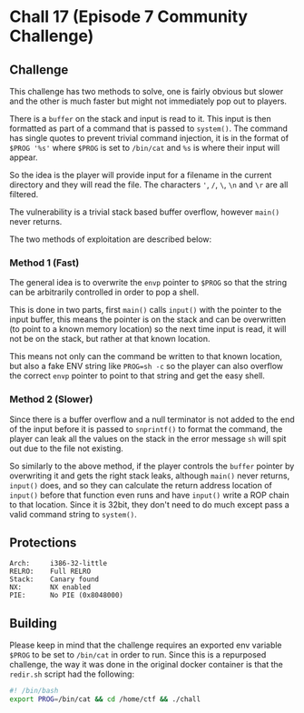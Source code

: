 # Chall 17 (Episode 7 Community Challenge)

## Challenge

This challenge has two methods to solve, one is fairly obvious but slower and
the other is much faster but might not immediately pop out to players.

There is a `buffer` on the stack and input is read to it. This input is then
formatted as part of a command that is passed to `system()`. The command has
single quotes to prevent trivial command injection, it is in the format of
`$PROG '%s'` where `$PROG` is set to `/bin/cat` and `%s` is where their input
will appear.

So the idea is the player will provide input for a filename in the current
directory and they will read the file. The characters `'`, `/`, `\`, `\n` and
`\r` are all filtered.

The vulnerability is a trivial stack based buffer overflow, however `main()`
never returns.

The two methods of exploitation are described below:

### Method 1 (Fast)

The general idea is to overwrite the `envp` pointer to `$PROG` so that the
string can be arbitrarily controlled in order to pop a shell.

This is done in two parts, first `main()` calls `input()` with the pointer
to the input buffer, this means the pointer is on the stack and can be
overwritten (to point to a known memory location) so the next time input is
read, it will not be on the stack, but rather at that known location.

This means not only can the command be written to that known location, but
also a fake ENV string like `PROG=sh -c` so the player can also overflow
the correct `envp` pointer to point to that string and get the easy shell.

### Method 2 (Slower)

Since there is a buffer overflow and a null terminator is not added to the
end of the input before it is passed to `snprintf()` to format the command,
the player can leak all the values on the stack in the error message `sh`
will spit out due to the file not existing.

So similarly to the above method, if the player controls the `buffer` pointer
by overwriting it and gets the right stack leaks, although `main()` never
returns, `input()` does, and so they can calculate the return address location
of `input()` before that function even runs and have `input()` write a ROP chain
to that location. Since it is 32bit, they don't need to do much except pass
a valid command string to `system()`.

## Protections

```
Arch:     i386-32-little
RELRO:    Full RELRO
Stack:    Canary found
NX:       NX enabled
PIE:      No PIE (0x8048000)
```

## Building

Please keep in mind that the challenge requires an exported env variable `$PROG`
to be set to `/bin/cat` in order to run. Since this is a repurposed challenge, the
way it was done in the original docker container is that the `redir.sh` script had
the following:

```bash
#! /bin/bash
export PROG=/bin/cat && cd /home/ctf && ./chall
```
